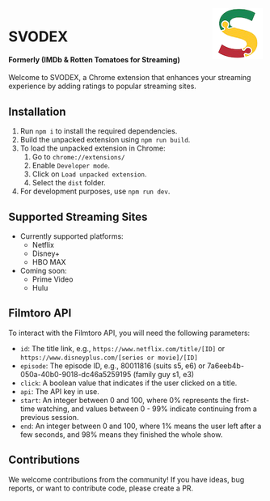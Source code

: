 <img align="right" src="https://github.com/jeremyreist/imdb-rt-streaming/blob/main/src/img/logo_small.png" alt="SVODEX Logo">

# SVODEX 

#### Formerly (IMDb & Rotten Tomatoes for Streaming)
Welcome to SVODEX, a Chrome extension that enhances your streaming experience by adding ratings to popular streaming sites.

## Installation
1. Run `npm i` to install the required dependencies.
2. Build the unpacked extension using `npm run build`.
3. To load the unpacked extension in Chrome:
    1. Go to `chrome://extensions/`
    2. Enable `Developer mode`.
    3. Click on `Load unpacked extension`.
    4. Select the `dist` folder.
4. For development purposes, use `npm run dev`.

## Supported Streaming Sites
- Currently supported platforms:
  - Netflix
  - Disney+
  - HBO MAX
- Coming soon: 
  - Prime Video
  - Hulu

## Filmtoro API
To interact with the Filmtoro API, you will need the following parameters:
- `id`: The title link, e.g., `https://www.netflix.com/title/[ID]` or `https://www.disneyplus.com/[series or movie]/[ID]`
- `episode`: The episode ID, e.g., 80011816 (suits s5, e6) or 7a6eeb4b-050a-40b0-9018-dc46a5259195 (family guy s1, e3)
- `click`: A boolean value that indicates if the user clicked on a title.
- `api`: The API key in use.
- `start`: An integer between 0 and 100, where 0% represents the first-time watching, and values between 0 - 99% indicate continuing from a previous session.
- `end`: An integer between 0 and 100, where 1% means the user left after a few seconds, and 98% means they finished the whole show.

## Contributions
We welcome contributions from the community! If you have ideas, bug reports, or want to contribute code, please create a PR.
